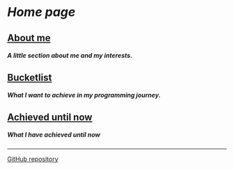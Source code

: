 <link rel="stylesheet" href="Pages/Styles/Styles.css">

<!--<h1 class="header-1">Home page</h1>-->

# *Home page*

## [About me](about.md)

##### A little section about me and my interests.

## [Bucketlist](bucketlist.md)

##### What I want to achieve in my programming journey.

## [Achieved until now](achieved.md)

##### What I have achieved until now

***

[GitHub repository](https://github.com/Isellpeople/GitHubBlog.git)
